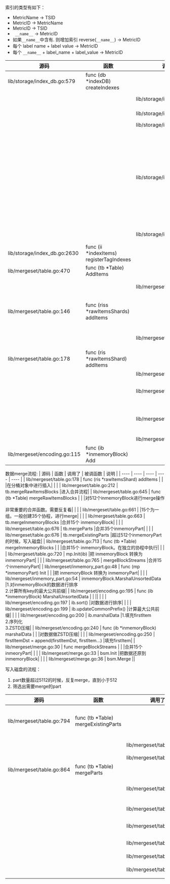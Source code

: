 索引的类型有如下：
* MetricName -> TSID
* MetricID -> MetricName
* MetricID -> TSID
* ` __name__` -> MetricID
* 如果`__name__`中含有.  则增加索引  reverse(`__name__`) -> MetricID
* 每个 label name + label value -> MetricID
* 每个 `__name__` + label_name + label_value -> MetricID



| 源码 | 函数 | 调用了 | 被调函数 | 说明 |
| ---- | ---- | ---- | ---- | ---- |
| lib/storage/index_db.go:579 | func (db *indexDB) createIndexes |  |  | 创建索引的主要函数 |
|  |  | lib/storage/index_db.go:586 |  | MetricName -> TSID |
|  |  | lib/storage/index_db.go:593 |  | MetricID -> MetricName |
|  |  | lib/storage/index_db.go:599 |  | MetricID -> TSID |
|  |  | lib/storage/index_db.go:607 | ii.registerTagIndexes |  创建了以下索引：<br />`__name__` -> MetricID<br />如果`__name__`中含有. 则增加索引 reverse(`__name__`) -> MetricID<br/>每个 label_name + label_value -> MetricID<br/>每个 `__name__` + label_name + label_value -> MetricID |
| | | lib/storage/index_db.go:610 | db.tb.AddItems(ii.Items) | 索引加到mem table中 |
| lib/storage/index_db.go:2630 | func (ii *indexItems) registerTagIndexes |  |  |创建符合索引的函数|
| lib/mergeset/table.go:470 | func (tb *Table) AddItems | | |写入key到内存表|
|  |  | lib/mergeset/table.go:471 | tb.rawItems.addItems(tb, items) |调用rawItems对象的add方法|
| lib/mergeset/table.go:146 | func (riss *rawItemsShards) addItems |  |  |有16个核就有16个分桶<br />确定分桶，在分桶中插入|
|  |  | lib/mergeset/table.go:151 | return shard.addItems(tb, items) ||
| lib/mergeset/table.go:178 | func (ris *rawItemsShard) addItems |  |  |在分桶对象中进行插入|
|  |  | lib/mergeset/table.go:189 | ib := ibs[len(ibs)-1] |选择最后一个分桶|
|  |  | lib/mergeset/table.go:191 | ib.Add(item) |调用inmemoryBlock的添加方法|
|  |  | lib/mergeset/table.go:202 |  |超过512个inmemoryBlock就合并。也就是32MB|
|  |  | lib/mergeset/table.go:212 | tb.mergeRawItemsBlocks |进入合并流程|
| lib/mergeset/encoding.go:115 | func (ib *inmemoryBlock) Add |  |  |往一个64KB的buffer中追加|

数据merge流程:
| 源码 | 函数 | 调用了 | 被调函数 | 说明 |
| ---- | ---- | ---- | ---- | ---- |
| lib/mergeset/table.go:178 | func (ris *rawItemsShard) addItems |  |  |在分桶对象中进行插入|
|  |  | lib/mergeset/table.go:212 | tb.mergeRawItemsBlocks |进入合并流程|
| lib/mergeset/table.go:645 | func (tb *Table) mergeRawItemsBlocks |  |  |对512个inmemoryBlock进行merge操作<br /><br />非常重要的合并函数。需要反复看|
|  |  | lib/mergeset/table.go:661 |  |15个为一组。一般创建35个协程，进行merge|
|  |  | lib/mergeset/table.go:663 | tb.mergeInmemoryBlocks |合并15个 inmemoryBlock|
|  |  | lib/mergeset/table.go:676 | tb.mergeParts |合并35个inmemoryPart|
|  |  | lib/mergeset/table.go:676 | tb.mergeExistingParts |超过512个inmemoryPart的时候，写入磁盘|
| lib/mergeset/table.go:713 | func (tb *Table) mergeInmemoryBlocks |  |  |合并15个 inmemoryBlock。在独立的协程中执行|
|  |  | lib/mergeset/table.go:720 | mp.Init(ib) |把 inmemoryBlock 转换为 inmemoryPart|
|  |  | lib/mergeset/table.go:765 | mergeBlockStreams |合并15个inmemoryPart|
| lib/mergeset/inmemory_part.go:48 | func (mp *inmemoryPart) Init |  |  |把 inmemoryBlock 转换为 inmemoryPart|
|  |  | lib/mergeset/inmemory_part.go:54 | inmemoryBlock.MarshalUnsortedData |1.对inmemoryBlock的数据进行排序<br />2.计算所有key的最大公共前缀|
| lib/mergeset/encoding.go:195 | func (ib *inmemoryBlock) MarshalUnsortedData |  |  ||
|  |  | lib/mergeset/encoding.go:197 | ib.sort() |对数据进行排序|
|  |  | lib/mergeset/encoding.go:199 | ib.updateCommonPrefix() |计算最大公共前缀|
|  |  | lib/mergeset/encoding.go:200 | ib.marshalData |1.填充firstItem<br />2.序列化<br />3.ZSTD压缩|
| lib/mergeset/encoding.go:240 | func (ib *inmemoryBlock) marshalData |  |  |对数据做ZSTD压缩|
|  |  | lib/mergeset/encoding.go:250 | firstItemDst = append(firstItemDst, firstItem...) |填充firstItem|
| lib/mergeset/merge.go:30 | func mergeBlockStreams |  |  |合并15个inmeoryPart|
|  |  | lib/mergeset/merge.go:33 | bsm.Init |把数据还原到inmemoryBlock|
|  |  | lib/mergeset/merge.go:36 | bsm.Merge ||

写入磁盘的流程：

1. part数量超过5112的时候，反复merge，直到小于512
2. 筛选出需要merge的part

| 源码 | 函数 | 调用了 | 被调函数 | 说明 |
| ---- | ---- | ---- | ---- | ---- |
| lib/mergeset/table.go:794 | func (tb *Table) mergeExistingParts |  |  | 超过512个inmemoryPart的时候，触发写入磁盘的操作 |
|  |  | lib/mergeset/table.go:803 | getPartsToMerge | 筛选出需要merge的part |
|  |  | lib/mergeset/table.go:806 | tb.mergeParts | 执行merge |
| lib/mergeset/table.go:864 | func (tb *Table) mergeParts |  |  |  |
|  |  | lib/mergeset/table.go:895 |  | 每个part对应一个BlockStreamReader对象 |
|  |  | lib/mergeset/table.go:927 | getCompressLevelForPartItems | 根据KEY数量来计算压缩率 |
|  |  | lib/mergeset/table.go:928 | bsw.InitFromFilePart | 在临时目录生成临时文件 |
|  |  | lib/mergeset/table.go:934 | mergeBlockStreams | 执行merge，两两合并 |
|  |  | lib/mergeset/table.go:939 | ph.WriteMetadata | 写入part header |
|  |  | lib/mergeset/table.go:959 |  | 要删除的part，写入事务目录 |

